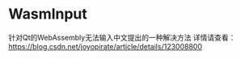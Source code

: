 # WasmInput
 针对Qt的WebAssembly无法输入中文提出的一种解决方法
 详情请查看：https://blog.csdn.net/joyopirate/article/details/123008800
